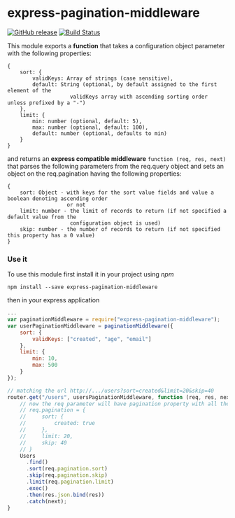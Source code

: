 # express-pagination-middleware
[![GitHub release](https://img.shields.io/github/release/nikoskalogridis/express-pagination-middleware.svg)]()
[![Build Status](https://travis-ci.org/nikoskalogridis/express-pagination-middleware.svg?branch=master)](https://travis-ci.org/nikoskalogridis/express-pagination-middleware)

This module exports a **function** that takes a configuration object parameter with the following
properties:

```
{
    sort: {
        validKeys: Array of strings (case sensitive),
        default: String (optional, by default assigned to the first element of the
                    validKeys array with ascending sorting order unless prefixed by a "-")
    },
    limit: {
        min: number (optional, default: 5),
        max: number (optional, default: 100),
        default: number (optional, defaults to min)
    }
}
```

and returns an **express compatible middleware** `function (req, res, next)` that parses the following
parameters from the req.query object and sets an object on the req.pagination having the following
properties:

```
{
    sort: Object - with keys for the sort value fields and value a boolean denoting ascending order
                   or not
    limit: number - the limit of records to return (if not specified a default value from the
                    configuration object is used)
    skip: number - the number of records to return (if not specified this property has a 0 value)
}
```

### Use it

To use this module first install it in your project using *npm*

```
npm install --save express-pagination-middleware
```

then in your express application

```javascript
...
var paginationMiddleware = require("express-pagination-middleware");
var userPaginationMiddleware = paginationMiddleware({
    sort: {
        validKeys: ["created", "age", "email"]
    },
    limit: {
        min: 10,
        max: 500
    }
});

// matching the url http://.../users?sort=created&limit=20&skip=40
router.get("/users", usersPaginationMiddleware, function (req, res, next) {
    // now the req parameter will have pagination property with all the required info
    // req.pagination = {
    //     sort: {
    //         created: true
    //     },
    //     limit: 20,
    //     skip: 40
    // }
    Users
      .find()
      .sort(req.pagination.sort)
      .skip(req.pagination.skip)
      .limit(req.pagination.limit)
      .exec()
      .then(res.json.bind(res))
      .catch(next);
}
````

